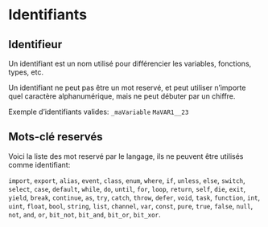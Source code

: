 # Identifiants

## Identifieur

Un identifiant est un nom utilisé pour différencier les variables, fonctions, types, etc.

Un identifiant ne peut pas être un mot reservé, et peut utiliser n’importe quel caractère alphanumérique, mais ne peut débuter par un chiffre.

Exemple d’identifiants valides:
`_maVariable`
`MaVAR1__23`

## Mots-clé reservés

Voici la liste des mot reservé par le langage, ils ne peuvent être utilisés comme identifiant:

`import`, `export`, `alias`, `event`, `class`, `enum`, `where`, `if`, `unless`, `else`, `switch`, `select`, `case`, `default`, `while`, `do`, `until`, `for`, `loop`, `return`, `self`, `die`, `exit`, `yield`, `break`, `continue`, `as`, `try`, `catch`, `throw`, `defer`, `void`, `task`, `function`, `int`, `uint`, `float`, `bool`, `string`, `list`, `channel`, `var`, `const`, `pure`, `true`, `false`, `null`, `not`, `and`, `or`, `bit_not`, `bit_and`, `bit_or`, `bit_xor`.
